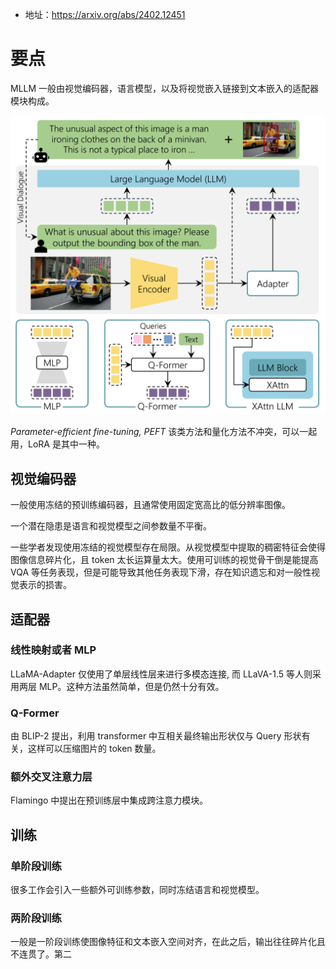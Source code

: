 - 地址：<https://arxiv.org/abs/2402.12451>

# 要点

MLLM 一般由视觉编码器，语言模型，以及将视觉嵌入链接到文本嵌入的适配器模块构成。

![](../../Attachments/Pasted%20image%2020241209171104.png)

*Parameter-efficient fine-tuning, PEFT* 该类方法和量化方法不冲突，可以一起用，LoRA 是其中一种。

## 视觉编码器

一般使用冻结的预训练编码器，且通常使用固定宽高比的低分辨率图像。

一个潜在隐患是语言和视觉模型之间参数量不平衡。

一些学者发现使用冻结的视觉模型存在局限。从视觉模型中提取的稠密特征会使得图像信息碎片化，且 token 太长运算量太大。使用可训练的视觉骨干倒是能提高 VQA 等任务表现，但是可能导致其他任务表现下滑，存在知识遗忘和对一般性视觉表示的损害。

## 适配器
### 线性映射或者 MLP

LLaMA-Adapter 仅使用了单层线性层来进行多模态连接, 而 LLaVA-1.5 等人则采用两层 MLP。这种方法虽然简单，但是仍然十分有效。

### Q-Former

由 BLIP-2 提出，利用 transformer 中互相关最终输出形状仅与 Query 形状有关，这样可以压缩图片的 token 数量。

### 额外交叉注意力层

Flamingo 中提出在预训练层中集成跨注意力模块。

## 训练
### 单阶段训练

很多工作会引入一些额外可训练参数，同时冻结语言和视觉模型。

### 两阶段训练
一般是一阶段训练使图像特征和文本嵌入空间对齐，在此之后，输出往往碎片化且不连贯了。第二